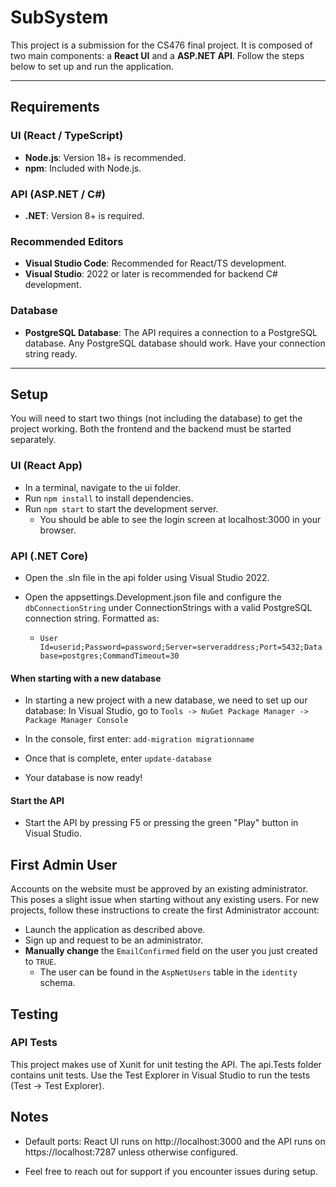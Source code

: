 # SubSystem

This project is a submission for the CS476 final project. It is composed of two main components: a **React UI** and a **ASP.NET API**. Follow the steps below to set up and run the application.

---

## Requirements

### UI (React / TypeScript)
- **Node.js**: Version 18+ is recommended.
- **npm**: Included with Node.js.

### API (ASP.NET / C#)
- **.NET**: Version 8+ is required.

### Recommended Editors
- **Visual Studio Code**: Recommended for React/TS development. 
- **Visual Studio**: 2022 or later is recommended for backend C# development.

### Database
- **PostgreSQL Database**: The API requires a connection to a PostgreSQL database. Any PostgreSQL database should work. Have your connection string ready. 
---

## Setup

You will need to start two things (not including the database) to get the project working. Both the frontend and the backend must be started separately.

### UI (React App)
- In a terminal, navigate to the ui folder.
- Run `npm install` to install dependencies.
- Run `npm start` to start the development server. 
  - You should be able to see the login screen at localhost:3000 in your browser.

### API (.NET Core)
- Open the .sln file in the api folder using Visual Studio 2022.
- Open the appsettings.Development.json file and configure the `dbConnectionString` under ConnectionStrings with a valid PostgreSQL connection string. Formatted as:

    - `User Id=userid;Password=password;Server=serveraddress;Port=5432;Database=postgres;CommandTimeout=30`

#### When starting with a new database

- In starting a new project with a new database, we need to set up our database: In Visual Studio, go to `Tools -> NuGet Package Manager -> Package Manager Console` 

- In the console, first enter: `add-migration migrationname`
- Once that is complete, enter `update-database`
- Your database is now ready!

#### Start the API
- Start the API by pressing F5 or pressing the green "Play" button in Visual Studio.


## First Admin User

Accounts on the website must be approved by an existing administrator. This poses a slight issue when starting without any existing users. For new projects, follow these instructions to create the first Administrator account: 
- Launch the application as described above. 
- Sign up and request to be an administrator. 
- **Manually change** the `EmailConfirmed` field on the user you just created to `TRUE`. 
  - The user can be found in the `AspNetUsers` table in the `identity` schema. 
## Testing

### API Tests

This project makes use of Xunit for unit testing the API. The api.Tests folder contains unit tests. Use the Test Explorer in Visual Studio to run the tests (Test -> Test Explorer).


## Notes

- Default ports: React UI runs on http://localhost:3000 and the API runs on https://localhost:7287 unless otherwise configured.


- Feel free to reach out for support if you encounter issues during setup.